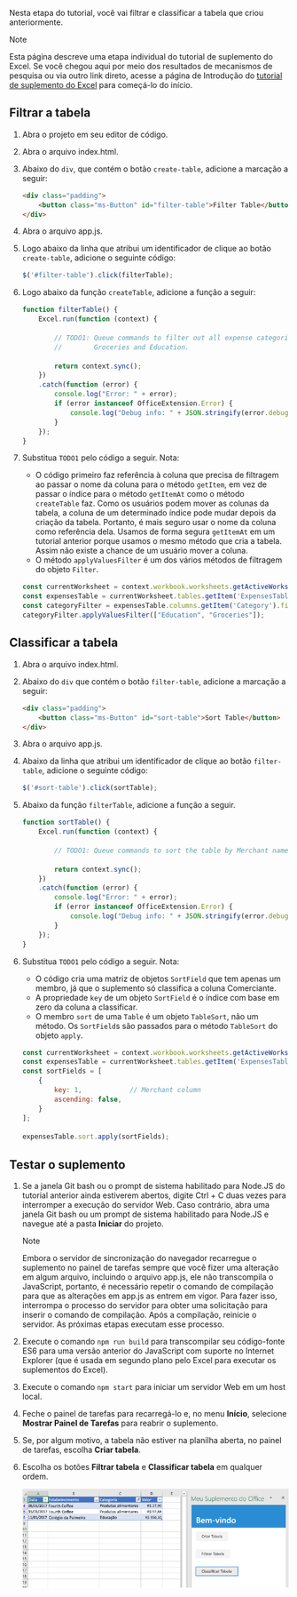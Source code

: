 Nesta etapa do tutorial, você vai filtrar e classificar a tabela que criou anteriormente.

> [!NOTE]
> Esta página descreve uma etapa individual do tutorial de suplemento do Excel. Se você chegou aqui por meio dos resultados de mecanismos de pesquisa ou via outro link direto, acesse a página de Introdução do [tutorial de suplemento do Excel](../tutorials/excel-tutorial.yml) para começá-lo do início.

## <a name="filter-the-table"></a>Filtrar a tabela

1. Abra o projeto em seu editor de código. 
2. Abra o arquivo index.html.
3. Abaixo do `div`, que contém o botão `create-table`, adicione a marcação a seguir:

    ```html
    <div class="padding">            
        <button class="ms-Button" id="filter-table">Filter Table</button>            
    </div>
    ```

4. Abra o arquivo app.js.

5. Logo abaixo da linha que atribui um identificador de clique ao botão `create-table`, adicione o seguinte código:

    ```js
    $('#filter-table').click(filterTable);
    ```

6. Logo abaixo da função `createTable`, adicione a função a seguir:

    ```js
    function filterTable() {
        Excel.run(function (context) {
            
            // TODO1: Queue commands to filter out all expense categories except 
            //        Groceries and Education.

            return context.sync();
        })
        .catch(function (error) {
            console.log("Error: " + error);
            if (error instanceof OfficeExtension.Error) {
                console.log("Debug info: " + JSON.stringify(error.debugInfo));
            }
        });
    }
    ``` 

7. Substitua `TODO1` pelo código a seguir. Nota:
   - O código primeiro faz referência à coluna que precisa de filtragem ao passar o nome da coluna para o método `getItem`, em vez de passar o índice para o método `getItemAt` como o método `createTable` faz. Como os usuários podem mover as colunas da tabela, a coluna de um determinado índice pode mudar depois da criação da tabela. Portanto, é mais seguro usar o nome da coluna como referência dela. Usamos de forma segura `getItemAt` em um tutorial anterior porque usamos o mesmo método que cria a tabela. Assim não existe a chance de um usuário mover a coluna.
   - O método `applyValuesFilter` é um dos vários métodos de filtragem do objeto `Filter`.

    ```js
    const currentWorksheet = context.workbook.worksheets.getActiveWorksheet();
    const expensesTable = currentWorksheet.tables.getItem('ExpensesTable');
    const categoryFilter = expensesTable.columns.getItem('Category').filter;
    categoryFilter.applyValuesFilter(["Education", "Groceries"]);
    ``` 

## <a name="sort-the-table"></a>Classificar a tabela

1. Abra o arquivo index.html.
2. Abaixo do `div` que contém o botão `filter-table`, adicione a marcação a seguir:

    ```html
    <div class="padding">            
        <button class="ms-Button" id="sort-table">Sort Table</button>            
    </div>
    ```

3. Abra o arquivo app.js.

4. Abaixo da linha que atribui um identificador de clique ao botão `filter-table`, adicione o seguinte código:

    ```js
    $('#sort-table').click(sortTable);
    ```

5. Abaixo da função `filterTable`, adicione a função a seguir.

    ```js
    function sortTable() {
        Excel.run(function (context) {
            
            // TODO1: Queue commands to sort the table by Merchant name.

            return context.sync();
        })
        .catch(function (error) {
            console.log("Error: " + error);
            if (error instanceof OfficeExtension.Error) {
                console.log("Debug info: " + JSON.stringify(error.debugInfo));
            }
        });
    }
    ``` 

7. Substitua `TODO1` pelo código a seguir. Nota:
   - O código cria uma matriz de objetos `SortField` que tem apenas um membro, já que o suplemento só classifica a coluna Comerciante.
   - A propriedade `key` de um objeto `SortField` é o índice com base em zero da coluna a classificar.
   - O membro `sort` de uma `Table` é um objeto `TableSort`, não um método. Os `SortField`s são passados para o método `TableSort` do objeto `apply`.

    ```js
    const currentWorksheet = context.workbook.worksheets.getActiveWorksheet();
    const expensesTable = currentWorksheet.tables.getItem('ExpensesTable');
    const sortFields = [
        { 
            key: 1,            // Merchant column
            ascending: false,
        }
    ];

    expensesTable.sort.apply(sortFields);
    ``` 

## <a name="test-the-add-in"></a>Testar o suplemento

1. Se a janela Git bash ou o prompt de sistema habilitado para Node.JS do tutorial anterior ainda estiverem abertos, digite Ctrl + C duas vezes para interromper a execução do servidor Web. Caso contrário, abra uma janela Git bash ou um prompt de sistema habilitado para Node.JS e navegue até a pasta **Iniciar** do projeto.

     > [!NOTE]
     > Embora o servidor de sincronização do navegador recarregue o suplemento no painel de tarefas sempre que você fizer uma alteração em algum arquivo, incluindo o arquivo app.js, ele não transcompila o JavaScript, portanto, é necessário repetir o comando de compilação para que as alterações em app.js as entrem em vigor. Para fazer isso, interrompa o processo do servidor para obter uma solicitação para inserir o comando de compilação. Após a compilação, reinicie o servidor. As próximas etapas executam esse processo.

1. Execute o comando `npm run build` para transcompilar seu código-fonte ES6 para uma versão anterior do JavaScript com suporte no Internet Explorer (que é usada em segundo plano pelo Excel para executar os suplementos do Excel).
2. Execute o comando `npm start` para iniciar um servidor Web em um host local.
4. Feche o painel de tarefas para recarregá-lo e, no menu **Início**, selecione **Mostrar Painel de Tarefas** para reabrir o suplemento.
5. Se, por algum motivo, a tabela não estiver na planilha aberta, no painel de tarefas, escolha **Criar tabela**. 
6. Escolha os botões **Filtrar tabela** e **Classificar tabela** em qualquer ordem.

    ![Tutorial do Excel: filtrar e classificar tabela](../images/excel-tutorial-filter-and-sort-table.png)
